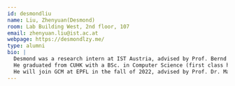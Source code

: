 ```yaml
---
id: desmondliu
name: Liu, Zhenyuan(Desmond)
room: Lab Building West, 2nd floor, 107
email: zhenyuan.liu@ist.ac.at
webpage: https://desmondlzy.me/
type: alumni
bio: |
  Desmond was a research intern at IST Austria, advised by Prof. Bernd Bickel. 
  He graduated from CUHK with a BSc. in Computer Science (first class honors) in July 2021.
  He will join GCM at EPFL in the fall of 2022, advised by Prof. Dr. Mark Pauly.
---
```

